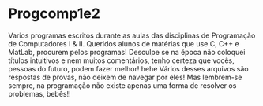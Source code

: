 # Progcomp1e2
Varios programas escritos durante as aulas das disciplinas de Programação de Computadores I & II.
Queridos alunos de matérias que use C, C++ e MatLab, procurem pelos programas! 
Desculpe se na época não coloquei títulos intuitivos e nem muitos comentários, tenho certeza que vocês, pessoas do futuro, podem fazer melhor! hehe
Vários desses arquivos são respostas de provas, não deixem de navegar por eles!
Mas lembrem-se sempre, na programação não existe apenas uma forma de resolver os problemas, bebês!!
